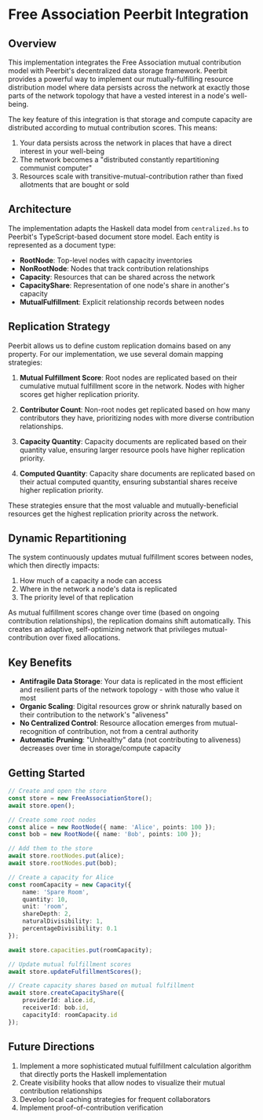 # Free Association Peerbit Integration

## Overview

This implementation integrates the Free Association mutual contribution model with Peerbit's decentralized data storage framework. Peerbit provides a powerful way to implement our mutually-fulfilling resource distribution model where data persists across the network at exactly those parts of the network topology that have a vested interest in a node's well-being.

The key feature of this integration is that storage and compute capacity are distributed according to mutual contribution scores. This means:

1. Your data persists across the network in places that have a direct interest in your well-being
2. The network becomes a "distributed constantly repartitioning communist computer"
3. Resources scale with transitive-mutual-contribution rather than fixed allotments that are bought or sold

## Architecture

The implementation adapts the Haskell data model from `centralized.hs` to Peerbit's TypeScript-based document store model. Each entity is represented as a document type:

- **RootNode**: Top-level nodes with capacity inventories
- **NonRootNode**: Nodes that track contribution relationships
- **Capacity**: Resources that can be shared across the network
- **CapacityShare**: Representation of one node's share in another's capacity
- **MutualFulfillment**: Explicit relationship records between nodes

## Replication Strategy

Peerbit allows us to define custom replication domains based on any property. For our implementation, we use several domain mapping strategies:

1. **Mutual Fulfillment Score**: Root nodes are replicated based on their cumulative mutual fulfillment score in the network. Nodes with higher scores get higher replication priority.

2. **Contributor Count**: Non-root nodes get replicated based on how many contributors they have, prioritizing nodes with more diverse contribution relationships.

3. **Capacity Quantity**: Capacity documents are replicated based on their quantity value, ensuring larger resource pools have higher replication priority.

4. **Computed Quantity**: Capacity share documents are replicated based on their actual computed quantity, ensuring substantial shares receive higher replication priority.

These strategies ensure that the most valuable and mutually-beneficial resources get the highest replication priority across the network.

## Dynamic Repartitioning

The system continuously updates mutual fulfillment scores between nodes, which then directly impacts:

1. How much of a capacity a node can access
2. Where in the network a node's data is replicated
3. The priority level of that replication

As mutual fulfillment scores change over time (based on ongoing contribution relationships), the replication domains shift automatically. This creates an adaptive, self-optimizing network that privileges mutual-contribution over fixed allocations.

## Key Benefits

- **Antifragile Data Storage**: Your data is replicated in the most efficient and resilient parts of the network topology - with those who value it most
- **Organic Scaling**: Digital resources grow or shrink naturally based on their contribution to the network's "aliveness"
- **No Centralized Control**: Resource allocation emerges from mutual-recognition of contribution, not from a central authority
- **Automatic Pruning**: "Unhealthy" data (not contributing to aliveness) decreases over time in storage/compute capacity

## Getting Started

```typescript
// Create and open the store
const store = new FreeAssociationStore();
await store.open();

// Create some root nodes
const alice = new RootNode({ name: 'Alice', points: 100 });
const bob = new RootNode({ name: 'Bob', points: 100 });

// Add them to the store
await store.rootNodes.put(alice);
await store.rootNodes.put(bob);

// Create a capacity for Alice
const roomCapacity = new Capacity({
	name: 'Spare Room',
	quantity: 10,
	unit: 'room',
	shareDepth: 2,
	naturalDivisibility: 1,
	percentageDivisibility: 0.1
});

await store.capacities.put(roomCapacity);

// Update mutual fulfillment scores
await store.updateFulfillmentScores();

// Create capacity shares based on mutual fulfillment
await store.createCapacityShare({
	providerId: alice.id,
	receiverId: bob.id,
	capacityId: roomCapacity.id
});
```

## Future Directions

1. Implement a more sophisticated mutual fulfillment calculation algorithm that directly ports the Haskell implementation
2. Create visibility hooks that allow nodes to visualize their mutual contribution relationships
3. Develop local caching strategies for frequent collaborators
4. Implement proof-of-contribution verification
